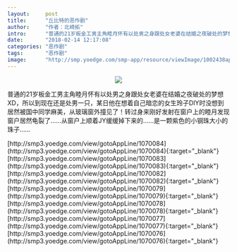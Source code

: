 ```yaml
---
layout:     post
title:      "丘比特的恶作剧"
author:     "作者：北崎拓"
intro:      "普通的21岁板金工男主角睦月怀有以处男之身跟处女老婆在结婚之夜破处的梦想XD，所以到现在还是处男一只，某日他在想着自己暗恋的女生玲子DIY时没想到居然被国中同学麻美，从玻璃窗外撞见了！转过身来刚好发射在窗户上的睦月发现窗户居然龟裂了……从窗户上顺着JY缓缓掉下来的……是一颗紫色的小钢珠大小的珠子……"
date:       "2018-02-14 12:17:08"
categories: "恶作剧"
tags:       "恶作剧"
image:      "http://smp.yoedge.com/smp-app/resource/viewImage/1002438appline.png"
---
```

<div style="text-align: center">
<p><img src="http://smp.yoedge.com/smp-app/resource/viewImage/1002438appline.png"/></p>
</div>
<p class="post-meta">
<span>普通的21岁板金工男主角睦月怀有以处男之身跟处女老婆在结婚之夜破处的梦想XD，所以到现在还是处男一只，某日他在想着自己暗恋的女生玲子DIY时没想到居然被国中同学麻美，从玻璃窗外撞见了！转过身来刚好发射在窗户上的睦月发现窗户居然龟裂了……从窗户上顺着JY缓缓掉下来的……是一颗紫色的小钢珠大小的珠子……</span>
</p>
[http://smp3.yoedge.com/view/gotoAppLine/1070084](http://smp3.yoedge.com/view/gotoAppLine/1070084){:target="_blank"}
[http://smp3.yoedge.com/view/gotoAppLine/1070083](http://smp3.yoedge.com/view/gotoAppLine/1070083){:target="_blank"}
[http://smp3.yoedge.com/view/gotoAppLine/1070082](http://smp3.yoedge.com/view/gotoAppLine/1070082){:target="_blank"}
[http://smp3.yoedge.com/view/gotoAppLine/1070079](http://smp3.yoedge.com/view/gotoAppLine/1070079){:target="_blank"}
[http://smp3.yoedge.com/view/gotoAppLine/1070078](http://smp3.yoedge.com/view/gotoAppLine/1070078){:target="_blank"}
[http://smp3.yoedge.com/view/gotoAppLine/1070077](http://smp3.yoedge.com/view/gotoAppLine/1070077){:target="_blank"}
[http://smp3.yoedge.com/view/gotoAppLine/1070076](http://smp3.yoedge.com/view/gotoAppLine/1070076){:target="_blank"}



